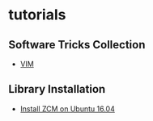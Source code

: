 # tutorials

## Software Tricks Collection

- [VIM](./vim/vim.md)

## Library Installation

- [Install ZCM on Ubuntu 16.04](./install-zcm/install-zcm.md)
